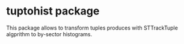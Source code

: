 # tuptohist package

This package allows to transform tuples produces with STTrackTuple algprithm to by-sector histograms.
